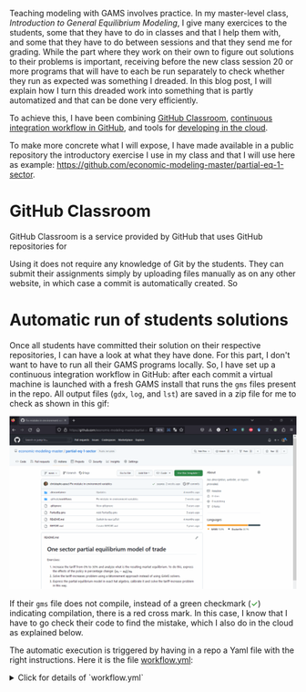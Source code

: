 Teaching modeling with GAMS involves practice. In my master-level class, *Introduction to General Equilibrium Modeling*, I give many exercices to the students, some that they have to do in classes and that I help them with, and some that they have to do between sessions and that they send me for grading. While the part where they work on their own to figure out solutions to their problems is important, receiving before the new class session 20 or more programs that will have to each be run separately to check whether they run as expected was something I dreaded. In this blog post, I will explain how I turn this dreaded work into something that is partly automatized and that can be done very efficiently.

To achieve this, I have been combining [GitHub Classroom](https://classroom.github.com/), [continuous integration workflow in GitHub](https://docs.github.com/en/actions/automating-builds-and-tests/about-continuous-integration), and tools for [developing in the cloud](https://docs.github.com/en/enterprise-cloud@latest/codespaces/developing-in-codespaces).

To make more concrete what I will expose, I have made available in a public repository the introductory exercise I use in my class and that I will use here as example: <https://github.com/economic-modeling-master/partial-eq-1-sector>.

# GitHub Classroom

GitHub Classroom is a service provided by GitHub that uses GitHub repositories for 

Using it does not require any knowledge of Git by the students. They can submit their assignments simply by uploading files manually as on any other website, in which case a commit is automatically created. So

# Automatic run of students solutions

Once all students have committed their solution on their respective repositories, I can have a look at what they have done. For this part, I don't want to have to run all their GAMS programs locally. So, I have set up a continuous integration workflow in GitHub: after each commit a virtual machine is launched with a fresh GAMS install that runs the `gms` files present in the repo. All output files (`gdx`, `log`, and `lst`) are saved in a zip file for me to check as shown in this gif:

![My GitHub workflow](github-workflow.gif)

If their `gms` file does not compile, instead of a green checkmark (<span style="color:green">✓</span>) indicating compilation, there is a red cross mark. In this case, I know that I have to go check their code to find the mistake, which I also do in the cloud as explained below.

The automatic execution is triggered by having in a repo a Yaml file with the right instructions. Here it is the file [workflow.yml](https://github.com/economic-modeling-master/partial-eq-1-sector/blob/main/.github/workflows/workflow.yml):
<details>
  <summary>Click for details of `workflow.yml`</summary>
```{yaml}
name: Test model solution with GAMS

env:
  GAMS_MAJOR: 29
  GAMS_MINOR: 1
  GAMS_MAINT: 0

on: [push]
jobs:
  build:
    runs-on: ubuntu-latest
    steps:
      - uses: actions/checkout@v3
      - name: Install GAMS
        run: |
          cd ~
          wget -nv https://d37drm4t2jghv5.cloudfront.net/distributions/${GAMS_MAJOR}.${GAMS_MINOR}.${GAMS_MAINT}/linux/linux_x64_64_sfx.exe
          chmod 755 linux_x64_64_sfx.exe
          ./linux_x64_64_sfx.exe
          echo "~/gams${GAMS_MAJOR}.${GAMS_MINOR}_linux_x64_64_sfx" >> $GITHUB_PATH
      - name: Run GAMS
        run: |
          for gmsfile in *.gms
          do
            gams "${gmsfile}" lo=4 gdx="${gmsfile/.gms/}"
            cat "${gmsfile/gms/lst}"
          done
      - name: Archive results
        uses: actions/upload-artifact@v3
        with:
          name: gams-results-files
          path: |
            ./*.lst
            ./*.log
            ./*.gdx
```
</details>

# How to deal with licensing?

One issue I encountered when developing this approach was GAMS licensing. I will tell you about the solution I adopted, but also about two other possible approaches. My solution is very simple: use GAMS 29.1. Now if you want to try GAMS without buying it, you have to request online a free demo license, but up to GAMS version 29.1 the demo version was shipped with the software and small models could be solved directly after the installation without having to provide a license. For the purpose of this class, where the students have to solve small models and, usually, do not use recently-introduced advanced GAMS features, relying on an old version of GAMS is largely sufficient.

If GAMS 29.1 is not recent enough, it is possible to use a license file. I can see at least two approaches. The first would be to store a license file in each repository of exercises and to move it to where GAMS is installed on the virtual machine. Since, for my class, the repositories for exercises are all private repositories, the license would not been shared outside the class and each year, GAMS provides me with a temporary teaching license for my students. For public projects, storing the license file is not an option. In this case, the license can be stored in a [GitHub secret](https://docs.github.com/en/actions/security-guides/encrypted-secrets) and copied to GAMS folder after the installation.

# Additional benefits

Even if this setup does not require the students to learn how to use Git, it has the benefit of familiarizing them with modern development tools: GitHub, Markdown, Continuous Integration, and even development in the cloud; all skills that can be useful for modelers in and out of academia.

Another benefit of this approach is that it can be scaled up. Running the class with a hundred students would not be more difficult. It is possible to share the teacher access to GitHub Classroom with TAs that would take care of part of the load.
